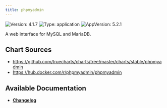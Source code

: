 ```yaml
---
title: phpmyadmin
---
```


![Version: 4.1.7](https://img.shields.io/badge/Version-4.1.7-informational?style=flat-square) ![Type: application](https://img.shields.io/badge/Type-application-informational?style=flat-square) ![AppVersion: 5.2.1](https://img.shields.io/badge/AppVersion-5.2.1-informational?style=flat-square)

A web interface for MySQL and MariaDB.

## Chart Sources

- https://github.com/truecharts/charts/tree/master/charts/stable/phpmyadmin
- https://hub.docker.com/r/phpmyadmin/phpmyadmin

## Available Documentation

- [**Changelog**](./CHANGELOG.md)
